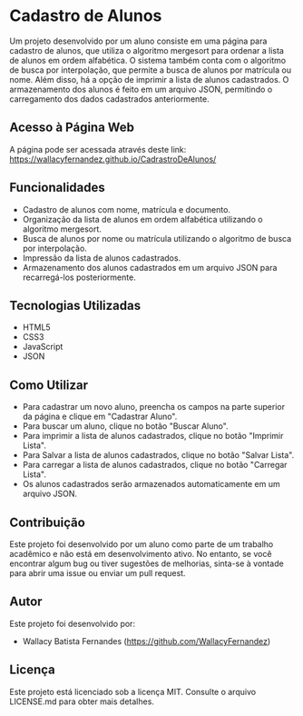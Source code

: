 # Cadastro de Alunos

Um projeto desenvolvido por um aluno consiste em uma página para cadastro de alunos, que utiliza o algoritmo mergesort para ordenar a lista de alunos em ordem alfabética. O sistema também conta com o algoritmo de busca por interpolação, que permite a busca de alunos por matrícula ou nome. Além disso, há a opção de imprimir a lista de alunos cadastrados. O armazenamento dos alunos é feito em um arquivo JSON, permitindo o carregamento dos dados cadastrados anteriormente.
## Acesso à Página Web
A página pode ser acessada através deste link: https://wallacyfernandez.github.io/CadrastroDeAlunos/

## Funcionalidades
* Cadastro de alunos com nome, matrícula e documento.
* Organização da lista de alunos em ordem alfabética utilizando o algoritmo mergesort.
* Busca de alunos por nome ou matrícula utilizando o algoritmo de busca por interpolação.
* Impressão da lista de alunos cadastrados.
* Armazenamento dos alunos cadastrados em um arquivo JSON para recarregá-los posteriormente.
## Tecnologias Utilizadas
* HTML5
* CSS3
* JavaScript
* JSON
## Como Utilizar
* Para cadastrar um novo aluno, preencha os campos na parte superior da página e clique em "Cadastrar Aluno".
* Para buscar um aluno, clique no botão "Buscar Aluno".
* Para imprimir a lista de alunos cadastrados, clique no botão "Imprimir Lista".
* Para Salvar a lista de alunos cadastrados, clique no botão "Salvar Lista".
* Para carregar a lista de alunos cadastrados, clique no botão "Carregar Lista".
* Os alunos cadastrados serão armazenados automaticamente em um arquivo JSON.
## Contribuição
Este projeto foi desenvolvido por um aluno como parte de um trabalho acadêmico e não está em desenvolvimento ativo. No entanto, se você encontrar algum bug ou tiver sugestões de melhorias, sinta-se à vontade para abrir uma issue ou enviar um pull request.

## Autor
Este projeto foi desenvolvido por:

* Wallacy Batista Fernandes (https://github.com/WallacyFernandez)

## Licença
Este projeto está licenciado sob a licença MIT. Consulte o arquivo LICENSE.md para obter mais detalhes.
 
